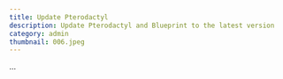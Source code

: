 ```yaml
---
title: Update Pterodactyl
description: Update Pterodactyl and Blueprint to the latest version
category: admin
thumbnail: 006.jpeg
---
```


...
